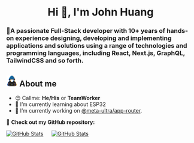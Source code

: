 <h1 align="center">Hi 👋, I'm John Huang </h1>
<h3 align="left">🌱A passionate Full-Stack developer with 10+ years of hands-on experience designing, developing and implementing applications and solutions using a range of technologies and programming languages, including React, Next.js, GraphQL, TailwindCSS and so forth.</h3>

<h2><picture><img src = "https://github.com/0xAbdulKhalid/0xAbdulKhalid/raw/main/assets/mdImages/about_me.gif" width = "30px"></picture> About me</h2>

- 😊 Callme: __He/His__ or __TeamWorker__
- 🥰 I’m currently learning about ESP32
- 🔭 I’m currently working on [@meta-ultra/app-router](https://github.com/meta-ultra/app-router).
 
👀 __Check out my GitHub repository:__
<div>
  <span>
    <a href="https://github.com/meta-ultra/app-router.git"><img src="https://github-readme-stats.vercel.app/api/pin/?username=meta-ultra&repo=app-router" alt="GitHub Stats" style="width: 48%;"/></a>
  </span>
 &emsp;
  <span>
    <a href="https://github.com/meta-ultra/cache.git"><img src="https://github-readme-stats.vercel.app/api/pin/?username=meta-ultra&repo=cache" alt="GitHub Stats" style="width: 48%"/></a>
  </span>
</div>

